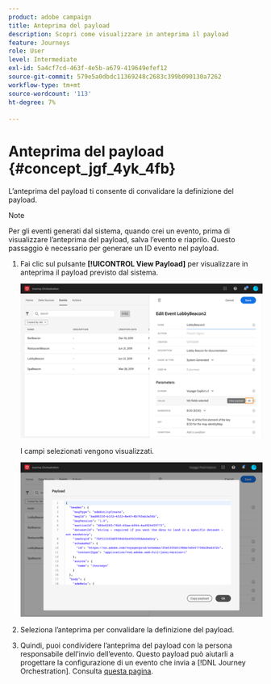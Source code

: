 ```yaml
---
product: adobe campaign
title: Anteprima del payload
description: Scopri come visualizzare in anteprima il payload
feature: Journeys
role: User
level: Intermediate
exl-id: 5a4cf7cd-463f-4e5b-a679-419649efef12
source-git-commit: 579e5a0dbdc11369248c2683c399b090130a7262
workflow-type: tm+mt
source-wordcount: '113'
ht-degree: 7%

---
```


# Anteprima del payload {#concept_jgf_4yk_4fb}

L’anteprima del payload ti consente di convalidare la definizione del payload.

>[!NOTE]
>
>Per gli eventi generati dal sistema, quando crei un evento, prima di visualizzare l’anteprima del payload, salva l’evento e riaprilo. Questo passaggio è necessario per generare un ID evento nel payload.

1. Fai clic sul pulsante **[!UICONTROL View Payload]** per visualizzare in anteprima il payload previsto dal sistema.

   ![](../assets/journey13.png)

   I campi selezionati vengono visualizzati.

   ![](../assets/journey14.png)

1. Seleziona l’anteprima per convalidare la definizione del payload.

1. Quindi, puoi condividere l’anteprima del payload con la persona responsabile dell’invio dell’evento. Questo payload può aiutarli a progettare la configurazione di un evento che invia a [!DNL Journey Orchestration]. Consulta [questa pagina](../event/additional-steps-to-send-events-to-journey-orchestration.md).
